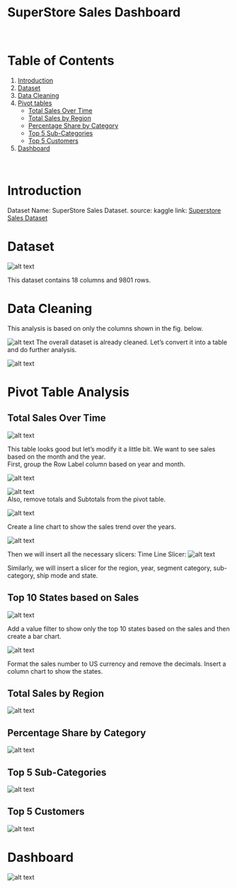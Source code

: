# SuperStore Sales Dashboard
<br>

# Table of Contents

1. [Introduction](#introduction)
2. [Dataset](#dataset)
3. [Data Cleaning](#data-cleaning)
4. [Pivot tables](#pivot-table-analysis)
    * [Total Sales Over Time](#total-sales-over-time)
    * [Total Sales by Region](#total-sales-by-region)
    * [Percentage Share by Category](#percentage-share-by-category)
    * [Top 5 Sub-Categories](#top-5-sub-categories)
    * [Top 5 Customers](#top-5-customers)
5. [Dashboard](#dashboard)
<br>

# Introduction
Dataset Name: SuperStore Sales Dataset.
source: kaggle 
link: [Superstore Sales Dataset](https://www.kaggle.com/datasets/rohitsahoo/sales-forecasting)
<br>

# Dataset

![alt text](images/Dataset.jpg)

This dataset contains 18 columns and 9801 rows.<br>
# Data Cleaning
This analysis is based on only the columns shown in the fig. below.

![alt text](images/Mydataset.jpg)
The overall dataset is already cleaned.
Let’s convert it into a table and do further analysis.

![alt text](images/SuperStoreTable.jpg)
<br>

# Pivot Table Analysis

## Total Sales Over Time

![alt text](images/TotalSalesOverTime1.jpg)

This table looks good but let’s modify it a little bit. We want to see sales based on the month and the year.<br> 
First, group the Row Label column based on year and month.

![alt text](images/Top10Statesfiler.jpg)
<br>

![alt text](images/TotalSalesOverTimeMonthsandYear.jpg)
<br>
Also, remove totals and Subtotals from the pivot table.

![alt text](images/TotalSalesOverTimeformat.jpg)

Create a line chart to show the sales trend over the years.

![alt text](images/TotalSalesOverTimeLineChart.jpg)

Then we will insert all the necessary slicers:
Time Line Slicer:
![alt text](images/TimeLine.jpg)

Similarly, we will insert a slicer for the region, year, segment category, sub-category, ship mode and state.
<br>
## Top 10 States based on Sales

![alt text](images/Top10States.jpg)

Add a value filter to show only the top 10 states based on the sales and then create a bar chart.

![alt text](images/Top10Statesfiler.jpg)

Format the sales number to US currency and remove the decimals. Insert a column chart to show the states.

## Total Sales by Region

![alt text](images/SalesByRegion.jpg)

## Percentage Share by Category
![alt text](images/popularitySharepiechart.jpg)

## Top 5 Sub-Categories

![alt text](images/Top5subcategories.jpg)

## Top 5 Customers

![alt text](images/Top5Customers.jpg)<br>

# Dashboard

![alt text](images/Dashboard.jpg)